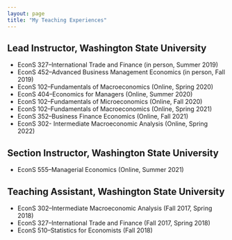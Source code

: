 ```yaml
---
layout: page
title: "My Teaching Experiences"
---
```


## Lead Instructor, Washington State University
- EconS 327–International Trade and Finance (in person, Summer 2019)
- EconS 452–Advanced Business Management Economics (in person, Fall 2019)
- EconS 102–Fundamentals of Macroeconomics (Online, Spring 2020)
- EconS 404–Economics for Managers (Online, Summer 2020)
- EconS 102–Fundamentals of Microeconomics (Online, Fall 2020)
- EconS 102–Fundamentals of Macroeconomics (Online, Spring 2021)
- EconS 352–Business Finance Economics (Online, Fall 2021)
- EconS 302- Intermediate Macroeconomic Analysis (Online, Spring 2022)

## Section Instructor, Washington State University
- EconS 555–Managerial Economics (Online, Summer 2021)

## Teaching Assistant, Washington State University 
- EconS 302–Intermediate Macroeconomic Analysis (Fall 2017, Spring 2018)
- EconS 327–International Trade and Finance (Fall 2017, Spring 2018)
- EconS 510–Statistics for Economists (Fall 2018)
